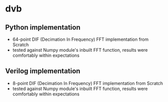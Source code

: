 # dvb

## Python implementation
- 64-point DIF (Decimation In Frequency) FFT implementation from Scratch
- tested against Numpy module's inbuilt FFT function, results were comfortably within expectations

## Verilog implementation
- 8-point DIF (Decimation In Frequency) FFT implementation from Scratch
- tested against Numpy module's inbuilt FFT function, results were comfortably within expectations
